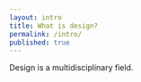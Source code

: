 ```yaml
---
layout: intro
title: What is design?
permalink: /intro/
published: true
---
```


Design is a multidisciplinary field.
